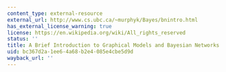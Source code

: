 ```yaml
---
content_type: external-resource
external_url: http://www.cs.ubc.ca/~murphyk/Bayes/bnintro.html
has_external_license_warning: true
license: https://en.wikipedia.org/wiki/All_rights_reserved
status: ''
title: A Brief Introduction to Graphical Models and Bayesian Networks
uid: bc367d2a-1ee6-4a68-b2e4-085e4cbe5d9d
wayback_url: ''
---
```


